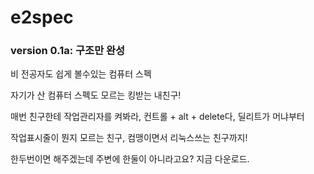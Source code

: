 # e2spec

### version 0.1a: 구조만 완성

비 전공자도 쉽게 볼수있는 컴퓨터 스펙

자기가 산 컴퓨터 스펙도 모르는 킹받는 내친구!

매번 친구한테 작업관리자를 켜봐라, 컨트롤 + alt + delete다, 딜리트가 머냐부터

작업표시줄이 뭔지 모르는 친구, 컴맹이면서 리눅스쓰는 친구까지!

한두번이면 해주겠는데 주변에 한둘이 아니라고요? 지금 다운로드.
